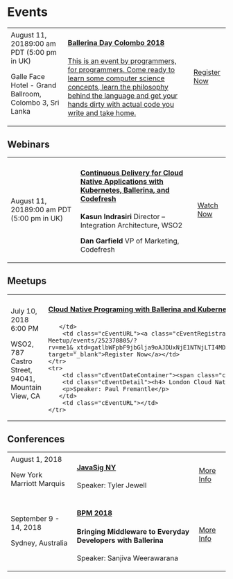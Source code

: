 <script src="/js/events.js"></script>
<link rel="stylesheet" href="/css/events-page.css"></link>

# Events

<table class="cEventTable cOtherEventsList">
<tr>
    <td class="cEventDateContainer"  style="border:none;"><span class="cEventDate">August 11, 2018</span>9:00 am PDT (5:00 pm in UK)
      <p class="cEventLocation"  style="border:none;">Galle Face Hotel - Grand Ballroom, Colombo 3, Sri Lanka</p>
    </td>
    <td class="cEventDetail"  style="border:none;"><a target="_blank" href="/learn/events/ballerina-day-colombo-2018/">
    <h4>Ballerina Day Colombo 2018</h4>
    <p>This is an event by programmers, for programmers. Come ready to learn some computer science concepts, learn the philosophy behind the language and get your hands dirty with actual code you write and take home.</p>
    </a>
    </td>
    <td class="cEventURL"  style="border:none;"><a class="cEventRegistration" href="/learn/events/ballerina-day-colombo-2018/">Register Now</a></td>
</tr>
</table>


## Webinars

<table class="cEventTable cWebinarList">
<tr>
    <td class="cEventDateContainer"><span class="cEventDate">August 11, 2018</span>9:00 am PDT (5:00 pm in UK)</td>
    <td class="cEventDetail"><a target="_blank" href="/learn/events/webinars/continuous-delivery-for-cloud-native-applications-with-kubernetes-ballerina-and-codefresh/"><h4>Continuous Delivery for Cloud Native Applications with Kubernetes, Ballerina, and Codefresh</h4></a>
    <p>
    <b>Kasun Indrasiri</b> Director – Integration Architecture, WSO2</p>
    <p>
    <b>Dan Garfield</b> VP of Marketing, Codefresh</p>
    </td>
    <td class="cEventURL"><a class="cEventRegistration" href="/learn/events/webinars/continuous-delivery-for-cloud-native-applications-with-kubernetes-ballerina-and-codefresh/">Watch Now</a></td>
</tr>

</table>

## Meetups

<table class="cEventTable cMeetupsList">
    <tr>
        <td class="cEventDateContainer"><span class="cEventDate">July 10, 2018 </span>6:00 PM
<p class="cEventLocation">WSO2, 787 Castro Street, 94041, Mountain View, CA
</td>
        <td class="cEventDetail"><a target="_blank" href="https://www.meetup.com/Mountain-View-Kubernetes-Meetup/events/252370805/?rv=me1&_xtd=gatlbWFpbF9jbGlja9oAJDUxNjE1NTNjLTI4MDUtNDljOS1iYTY0LWU5YWQ4NGQzOGQ4MA&_af=event&_af_eid=252370805&https=on"><h4> Cloud Native Programing with Ballerina and Kubernetes</h4></a>

       </td>
        <td class="cEventURL"><a class="cEventRegistration" href="https://www.meetup.com/Mountain-View-Kubernetes-Meetup/events/252370805/?rv=me1&_xtd=gatlbWFpbF9jbGlja9oAJDUxNjE1NTNjLTI4MDUtNDljOS1iYTY0LWU5YWQ4NGQzOGQ4MA&_af=event&_af_eid=252370805&https=on" target="_blank">Register Now</a></td>
    </tr>
    <tr>
        <td class="cEventDateContainer"><span class="cEventDate">October 9, 2018</span></td>
        <td class="cEventDetail"><h4> London Cloud Native Meetup</h4>
        <p>Speaker: Paul Fremantle</p>
       </td>
        <td class="cEventURL"></td>
    </tr>

</table>

## Conferences

<table class="cEventTable cConferencesList">
    <!-- <tr>
      <td class="cEventDetail c2col" colspan="2">
        <img class="cEventLogo" src="https://con.ballerina.io/wp-content/themes/ballerinacon/images/bcon-logo.png"/>
      </td>
        <td class="cEventURL c2col" colspan="2"><a class="cEventRegistration" href="https://con.ballerina.io/?utm_source=bio&utm_medium=banner&utm_campaign=bio_top_banner" target="_blank">Register Now</a></td>
    </tr> -->
    <!-- <tr>
        <td class="cEventDateContainer"><span class="cEventDate">June 26 - 29, 2018</span>
        <p class="cEventLocation">New York Marriott Marquis</p>
        </td>
        <td class="cEventDetail"><a target="_blank" href="https://qconnewyork.com/ny2018/presentation/ballerina-cloud-native-programming-language"><h4>QCon NY</h4></a>
        <h4>Ballerina - Cloud Native Programming Language</h4>
        <p>Speaker: Sameera Jayasoma</p>
        </td>
        <td class="cEventURL"><a class="cEventRegistration" href="https://qconnewyork.com/ny2018/presentation/ballerina-cloud-native-programming-language" target="_blank">More Info</a></td>
    </tr> -->
    <tr>
        <td class="cEventDateContainer"><span class="cEventDate">August 1, 2018</span>
        <p class="cEventLocation">New York Marriott Marquis</p>
        </td>
        <td class="cEventDetail"><a target="_blank" href="https://www.javasig.com/"><h4>JavaSig NY</h4></a>
        <p>Speaker: Tyler Jewell </p>
        </td>
        <td class="cEventURL"><a class="cEventRegistration" href="https://www.javasig.com/" target="_blank">More Info</a></td>
    </tr>
    <tr>
        <td class="cEventDateContainer"><span class="cEventDate">September 9 - 14, 2018</span>
        <p class="cEventLocation">Sydney, Australia</p>
        </td>
        <td class="cEventDetail"><a target="_blank" href="https://www.javasig.com/"><h4>BPM 2018 </h4></a>
        <h4>Bringing Middleware to Everyday Developers with Ballerina</h4>
        <p>Speaker: Sanjiva Weerawarana </p>
        </td>
        <td class="cEventURL"><a class="cEventRegistration" href="https://www.javasig.com/" target="_blank">More Info</a></td>
    </tr>
</table>
